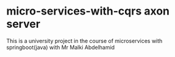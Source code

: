 # micro-services-with-cqrs axon server
This is a university project in the course of microservices with springboot(java) with Mr Malki Abdelhamid 
